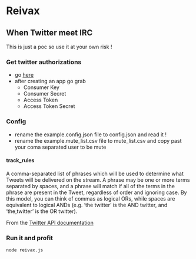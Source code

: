 # Reivax
## When Twitter meet IRC

This is just a poc so use it at your own risk !

### Get twitter authorizations

* go [here](https://apps.twitter.com/)
* after creating an app go grab
  * Consumer Key
  * Consumer Secret
  * Access Token
  * Access Token Secret

### Config

* rename the example.config.json file to config.json and read it !
* rename the example.mute_list.csv file to mute_list.csv and copy past your coma separated user to be mute

#### track_rules

A comma-separated list of phrases which will be used to determine what Tweets will be delivered on the stream. A phrase may be one or more terms separated by spaces, and a phrase will match if all of the terms in the phrase are present in the Tweet, regardless of order and ignoring case. By this model, you can think of commas as logical ORs, while spaces are equivalent to logical ANDs (e.g. ‘the twitter’ is the AND twitter, and ‘the,twitter’ is the OR twitter).

From the [Twitter API documentation](https://dev.twitter.com/streaming/overview/request-parameters#track)

### Run it and profit

`node reivax.js`